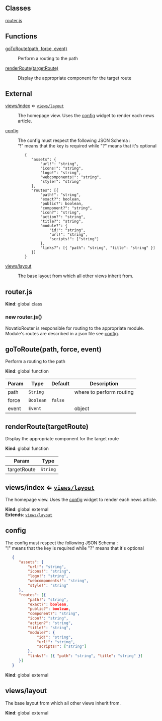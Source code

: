## Classes

<dl>
<dt><a href="#router.js">router.js</a></dt>
<dd></dd>
</dl>

## Functions

<dl>
<dt><a href="#goToRoute">goToRoute(path, force, event)</a></dt>
<dd><p>Perform a routing to the path</p>
</dd>
<dt><a href="#renderRoute">renderRoute(targetRoute)</a></dt>
<dd><p>Display the appropriate component for the target route</p>
</dd>
</dl>

## External

<dl>
<dt><a href="#external_views/index">views/index</a> ⇐ <code><a href="#external_views/layout">views/layout</a></code></dt>
<dd><p>The homepage view. Uses the <a href="#external_config">config</a> widget to render each news article.</p>
</dd>
<dt><a href="#external_config">config</a></dt>
<dd><p>The config must respect the following JSON Schema :<br/>&quot;!&quot; means that the key is required while &quot;?&quot; means that it&#39;s optional</p>
<pre><code class="language-javascripton">   {
      &quot;assets&quot;: {
          &quot;url!&quot;: &quot;string&quot;,
          &quot;icons!&quot;: &quot;string&quot;,
          &quot;logo!&quot;: &quot;string&quot;,
          &quot;webcomponents!&quot;: &quot;string&quot;,
          &quot;style!&quot;: &quot;string&quot;
      },
      &quot;routes&quot;: [{
          &quot;path!&quot;: &quot;string&quot;,
          &quot;exact?&quot;: boolean,
          &quot;public?&quot;: boolean,
          &quot;component?&quot;: &quot;string&quot;,
          &quot;icon?&quot;: &quot;string&quot;,
          &quot;action?&quot;: &quot;string&quot;,
          &quot;title?&quot;: &quot;string&quot;,
          &quot;module?&quot;: {
              &quot;id!&quot;: &quot;string&quot;,
              &quot;url!&quot;: &quot;string&quot;,
              &quot;scripts!&quot;: [&quot;string&quot;]
          },
          &quot;links?&quot;: [{ &quot;path&quot;: &quot;string&quot;, &quot;title&quot;: &quot;string&quot; }]
      }]
   }
</code></pre>
</dd>
<dt><a href="#external_views/layout">views/layout</a></dt>
<dd><p>The base layout from which all other views inherit from.</p>
</dd>
</dl>

<a name="router.js"></a>

## router.js
**Kind**: global class  
<a name="new_router.js_new"></a>

### new router.js()
NovatioRouter is responsible for routing to the appropriate module. Module's routes are described in a json file see [config](#external_config).

<a name="goToRoute"></a>

## goToRoute(path, force, event)
Perform a routing to the path

**Kind**: global function  

| Param | Type | Default | Description |
| --- | --- | --- | --- |
| path | <code>String</code> |  | where to perform routing |
| force | <code>Boolean</code> | <code>false</code> |  |
| event | <code>Event</code> |  | object |

<a name="renderRoute"></a>

## renderRoute(targetRoute)
Display the appropriate component for the target route

**Kind**: global function  

| Param | Type |
| --- | --- |
| targetRoute | <code>String</code> | 

<a name="external_views/index"></a>

## views/index ⇐ [<code>views/layout</code>](#external_views/layout)
The homepage view. Uses the [config](#external_config) widget to render each news article.

**Kind**: global external  
**Extends**: [<code>views/layout</code>](#external_views/layout)  
<a name="external_config"></a>

## config
The config must respect the following JSON Schema :<br/>"!" means that the key is required while "?" means that it's optional
```json
   {
      "assets": {
          "url!": "string",
          "icons!": "string",
          "logo!": "string",
          "webcomponents!": "string",
          "style!": "string"
      },
      "routes": [{
          "path!": "string",
          "exact?": boolean,
          "public?": boolean,
          "component?": "string",
          "icon?": "string",
          "action?": "string",
          "title?": "string",
          "module?": {
              "id!": "string",
              "url!": "string",
              "scripts!": ["string"]
          },
          "links?": [{ "path": "string", "title": "string" }]
      }]
   }
```

**Kind**: global external  
<a name="external_views/layout"></a>

## views/layout
The base layout from which all other views inherit from.

**Kind**: global external  
